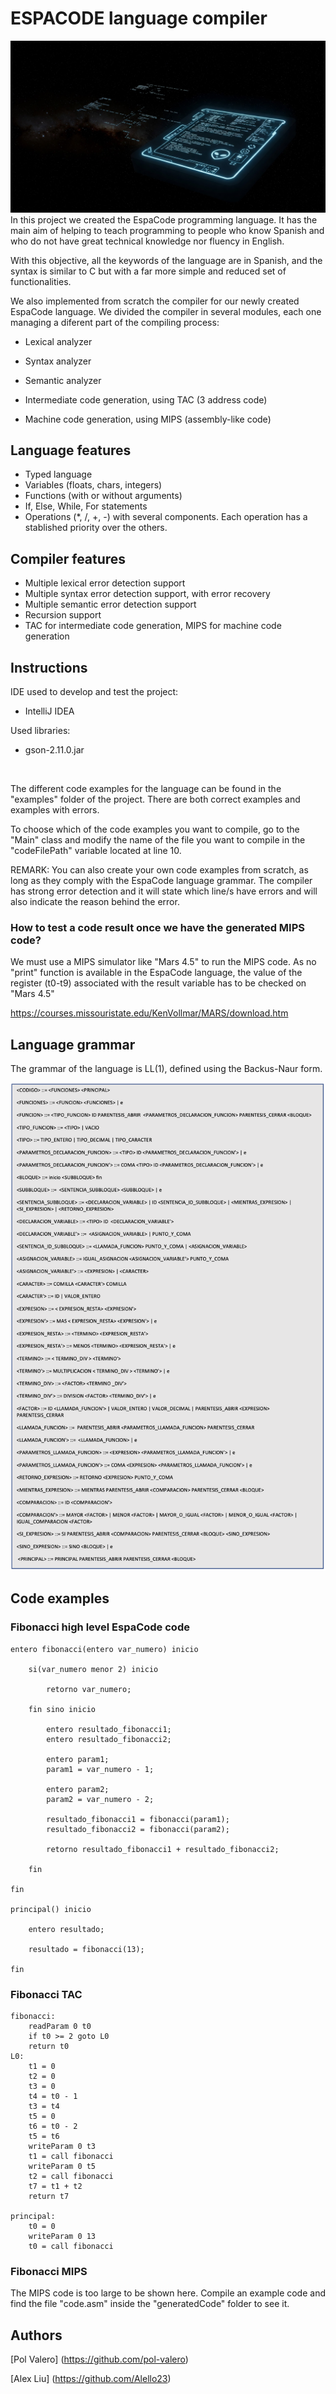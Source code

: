 # ESPACODE language compiler
![Mi proyecto](assets/espacode.jpeg)
In this project we created the EspaCode programming language. It has the main aim of helping to teach programming to people who know Spanish and who do not have great technical knowledge nor fluency in English. 

With this objective, all the keywords of the language are in Spanish, and the syntax is similar to C but with a far more simple and reduced set of functionalities.

We also implemented from scratch the compiler for our newly created EspaCode language. We divided the compiler in several modules, each one managing a diferent part of the compiling process:

- Lexical analyzer

- Syntax analyzer

- Semantic analyzer

- Intermediate code generation, using TAC (3 address code) 

- Machine code generation, using MIPS (assembly-like code)

## Language features

- Typed language
- Variables (floats, chars, integers)
- Functions (with or without arguments)
- If, Else, While, For statements
- Operations (*, /, +, -) with several components. Each operation has a stablished priority over the others.  

## Compiler features
- Multiple lexical error detection support
- Multiple syntax error detection support, with error recovery
- Multiple semantic error detection support
- Recursion support
- TAC for intermediate code generation, MIPS for machine code generation


## Instructions

IDE used to develop and test the project:
- IntelliJ IDEA

Used libraries:
- gson-2.11.0.jar

<br/> 

The different code examples for the language can be found in the "examples" folder of the project. There are both correct examples and examples with errors.

To choose which of the code examples you want to compile, go to the "Main" class and modify the name of the file you want to compile in the "codeFilePath" variable located at line 10.

REMARK: You can also create your own code examples from scratch, as long as they comply with the EspaCode language grammar. The compiler has strong error detection and it will state which line/s have errors and will also indicate the reason behind the error. 

### How to test a code result once we have the generated MIPS code?
We must use a MIPS simulator like "Mars 4.5" to run the MIPS code. As no "print" function is available in the EspaCode language, the value of the register (t0-t9) associated with the result variable has to be checked on "Mars 4.5"

https://courses.missouristate.edu/KenVollmar/MARS/download.htm

## Language grammar
The grammar of the language is LL(1), defined using the Backus-Naur form. 

![Alt text](images/grammar.png)


## Code examples

### Fibonacci high level EspaCode code

    entero fibonacci(entero var_numero) inicio

        si(var_numero menor 2) inicio

            retorno var_numero;

        fin sino inicio

            entero resultado_fibonacci1;
            entero resultado_fibonacci2;

            entero param1;
            param1 = var_numero - 1;

            entero param2;
            param2 = var_numero - 2;

            resultado_fibonacci1 = fibonacci(param1);
            resultado_fibonacci2 = fibonacci(param2);

            retorno resultado_fibonacci1 + resultado_fibonacci2;

        fin

    fin

    principal() inicio

        entero resultado;

        resultado = fibonacci(13);

    fin

### Fibonacci TAC

    fibonacci:  
        readParam 0 t0  
        if t0 >= 2 goto L0  
        return t0  
    L0:  
        t1 = 0  
        t2 = 0  
        t3 = 0  
        t4 = t0 - 1  
        t3 = t4  
        t5 = 0  
        t6 = t0 - 2  
        t5 = t6  
        writeParam 0 t3  
        t1 = call fibonacci  
        writeParam 0 t5  
        t2 = call fibonacci  
        t7 = t1 + t2  
        return t7  

    principal:  
        t0 = 0  
        writeParam 0 13  
        t0 = call fibonacci  

### Fibonacci MIPS

The MIPS code is too large to be shown here. Compile an example code and find the file "code.asm" inside the "generatedCode" folder to see it. 


## Authors
[Pol Valero] (https://github.com/pol-valero)

[Alex Liu] (https://github.com/Alello23)